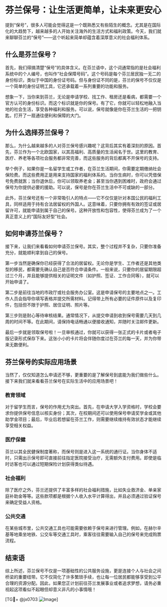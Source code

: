 # 芬兰保号：让生活更简单，让未来更安心

提到“保号”，很多人可能会觉得这是一个既熟悉又有些陌生的概念。尤其是在国际化的大趋势下，越来越多的人开始关注海外的生活方式和福利政策。今天，我们就来聊聊芬兰的“保号”——这个听起来简单却蕴含着深厚意义的社会福利体系。

## 什么是芬兰保号？

首先，我们得搞清楚“保号”的具体含义。在芬兰语中，这个词通常指的是社会福利系统中的个人编号，也叫作“社会保障号码”。这个号码是每个芬兰居民独一无二的身份标识，类似于中国的身份证号码。但与身份证不同的是，芬兰的保号不仅仅是一个简单的身份证明工具，它还承载着一系列重要的功能和服务。

想象一下，当你来到芬兰，无论是申请学校、找工作、租房还是看病，都需要一个官方认可的身份标识。而这个标识就是你的保号。有了它，你就可以轻松地融入当地的社会生活，享受各种福利和服务。可以说，保号就像是你在芬兰生活的一把钥匙，打开了一扇通往便利和保障的大门。

## 为什么选择芬兰保号？

那么，为什么越来越多的人对芬兰保号感兴趣呢？这背后其实有着深刻的原因。首先，芬兰作为一个北欧国家，以其高福利、高质量的生活闻名于世。这里的教育、医疗、养老等各项社会服务都非常完善，而这些服务的背后都离不开保号的支持。

举个例子，如果你是一名留学生或工作者，在芬兰生活期间，你需要定期缴纳社会保险费。而这些费用正是用来支持国家的福利体系的。当你生病时，你可以凭借保号免费就医；当你退休后，你可以领取养老金；甚至当你遇到困难时，政府会通过保号为你提供必要的援助。可以说，保号是你在芬兰生活中不可或缺的一部分。

此外，芬兰保号还有一个非常吸引人的特点——它不仅仅是针对本国公民的福利工具，同样适用于持有合法居留权的外国人。这意味着，只要你拥有有效的签证或居留许可，就能申请到属于自己的保号。这种开放性和包容性，使得芬兰成为了一个真正意义上的“国际友好型”社会。

## 如何申请芬兰保号？

接下来，让我们来看看如何申请芬兰保号。其实，整个过程并不复杂，只要你准备充分，就能顺利拿到自己的保号。

第一步当然是确保你已经获得了合法的居留权。无论你是学生、工作者还是其他类型的移民，都需要先确认自己是否符合申请条件。一般来说，只要你的居留期限超过三个月，并且能够提供相关的证明文件（如护照、签证、工作合同等），就可以开始申请了。

第二步是前往当地的市政厅或社会服务办公室。这是申请保号的主要地点之一。工作人员会指导你填写表格并提交所需材料。记得带上所有必要的证件原件以及复印件，包括但不限于护照、居住证明、照片等。

第三步则是耐心等待审核结果。通常情况下，从提交申请到收到保号需要几天到几周的时间不等。在此期间，请保持电话畅通以便接收通知，并随时关注邮件更新。

最后一步就是领取保号啦！一旦审核通过，你就可以获得一张正式的卡片或者电子版记录形式保存下来。这张小小的卡片将会伴随你度过在芬兰的每一天，并为你带来无数便利。

## 芬兰保号的实际应用场景

当然了，仅仅知道怎么申请还不够，更重要的是了解保号到底能为我们做些什么。接下来我们就来看看芬兰保号在实际生活中的应用场景吧！

### 教育领域

对于留学生而言，保号的作用尤为突出。首先，在申请大学入学资格时，学校会要求你提供保号信息以核实身份；其次，在校期间还可以使用保号申请奖学金或其他助学金项目；最后，毕业后若想留在芬兰工作，则需要继续维持有效状态才能继续享受相关权益。

### 医疗保健

芬兰以其全民健保制度著称，而保号则是进入这一系统的通行证。当你身体不适时，只需出示保号即可直接前往指定医院接受治疗，无需额外支付费用。即使是临时访客也可以通过短期保险计划获得类似待遇。

### 社会福利

除了医疗之外，芬兰还提供了丰富多样的社会福利措施，比如失业救济金、单亲家庭补助金等等。这些款项都是根据个人收入水平计算得出，并且必须通过验证保号来确定受益人资格。

### 公共交通

在某些城市里，公共交通工具也可能需要依赖于保号来进行管理。例如，在赫尔辛基等地乘坐地铁、公交车等交通工具时，乘客往往需要输入自己的保号来完成购票流程。

## 结束语

综上所述，芬兰保号不仅是一项基础性的公共服务设施，更是连接个人与社会之间桥梁的重要纽带。它不仅简化了许多繁琐手续，也让每一位居民都能够享受到公平合理的资源分配。因此，如果您正计划前往芬兰发展事业或者追求梦想，请务必重视起这项看似不起眼但却意义非凡的小事情哦！

[TG💪+ @jx0703 ![Image](https://github.com/user-attachments/assets/dbca1d08-cadb-493c-b0ec-ad6f7a83f270)]
